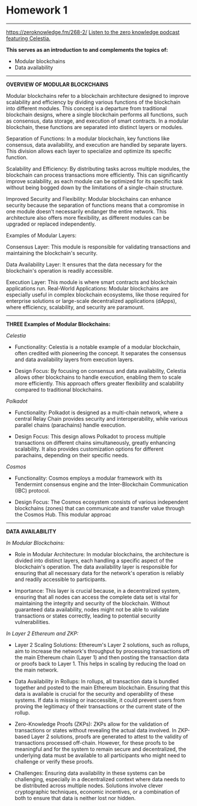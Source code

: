 # Homework 1

---

https://zeroknowledge.fm/268-2/
[Listen to the zero knowledge podcast featuring Celestia.]()

**This serves as an introduction to and complements the topics of:**

- Modular blockchains
- Data availability

---

**OVERVIEW OF MODULAR BLOCKCHAINS**

Modular blockchains refer to a blockchain architecture designed to improve scalability and efficiency by dividing various functions of the blockchain into different modules. This concept is a departure from traditional blockchain designs, where a single blockchain performs all functions, such as consensus, data storage, and execution of smart contracts. In a modular blockchain, these functions are separated into distinct layers or modules.

Separation of Functions: In a modular blockchain, key functions like consensus, data availability, and execution are handled by separate layers. This division allows each layer to specialize and optimize its specific function.

Scalability and Efficiency: By distributing tasks across multiple modules, the blockchain can process transactions more efficiently. This can significantly improve scalability, as each module can be optimized for its specific task without being bogged down by the limitations of a single-chain structure.

Improved Security and Flexibility: Modular blockchains can enhance security because the separation of functions means that a compromise in one module doesn’t necessarily endanger the entire network. This architecture also offers more flexibility, as different modules can be upgraded or replaced independently.

Examples of Modular Layers:

Consensus Layer: This module is responsible for validating transactions and maintaining the blockchain's security.

Data Availability Layer: It ensures that the data necessary for the blockchain's operation is readily accessible.

Execution Layer: This module is where smart contracts and blockchain applications run.
Real-World Applications: Modular blockchains are especially useful in complex blockchain ecosystems, like those required for enterprise solutions or large-scale decentralized applications (dApps), where efficiency, scalability, and security are paramount.

---

**THREE Examples of Modular Blockchains:**

_Celestia_

- Functionality: Celestia is a notable example of a modular blockchain, often credited with pioneering the concept. It separates the consensus and data availability layers from execution layers.

- Design Focus: By focusing on consensus and data availability, Celestia allows other blockchains to handle execution, enabling them to scale more efficiently. This approach offers greater flexibility and scalability compared to traditional blockchains.

_Polkadot_

- Functionality: Polkadot is designed as a multi-chain network, where a central Relay Chain provides security and interoperability, while various parallel chains (parachains) handle execution.

- Design Focus: This design allows Polkadot to process multiple transactions on different chains simultaneously, greatly enhancing scalability. It also provides customization options for different parachains, depending on their specific needs.

_Cosmos_

- Functionality: Cosmos employs a modular framework with its Tendermint consensus engine and the Inter-Blockchain Communication (IBC) protocol.

- Design Focus: The Cosmos ecosystem consists of various independent blockchains (zones) that can communicate and transfer value through the Cosmos Hub. This modular approac

---

**DATA AVAILABILITY**

_In Modular Blockchains:_

- Role in Modular Architecture: In modular blockchains, the architecture is divided into distinct layers, each handling a specific aspect of the blockchain's operation. The data availability layer is responsible for ensuring that all necessary data for the network's operation is reliably and readily accessible to participants.

- Importance: This layer is crucial because, in a decentralized system, ensuring that all nodes can access the complete data set is vital for maintaining the integrity and security of the blockchain. Without guaranteed data availability, nodes might not be able to validate transactions or states correctly, leading to potential security vulnerabilities.

_In Layer 2 Ethereum and ZKP:_

- Layer 2 Scaling Solutions: Ethereum's Layer 2 solutions, such as rollups, aim to increase the network's throughput by processing transactions off the main Ethereum chain (Layer 1) and then posting the transaction data or proofs back to Layer 1. This helps in scaling by reducing the load on the main network.

- Data Availability in Rollups: In rollups, all transaction data is bundled together and posted to the main Ethereum blockchain. Ensuring that this data is available is crucial for the security and operability of these systems. If data is missing or inaccessible, it could prevent users from proving the legitimacy of their transactions or the current state of the rollup.

- Zero-Knowledge Proofs (ZKPs): ZKPs allow for the validation of transactions or states without revealing the actual data involved. In ZKP-based Layer 2 solutions, proofs are generated to attest to the validity of transactions processed off-chain. However, for these proofs to be meaningful and for the system to remain secure and decentralized, the underlying data must be available to all participants who might need to challenge or verify these proofs.

- Challenges: Ensuring data availability in these systems can be challenging, especially in a decentralized context where data needs to be distributed across multiple nodes. Solutions involve clever cryptographic techniques, economic incentives, or a combination of both to ensure that data is neither lost nor hidden.
